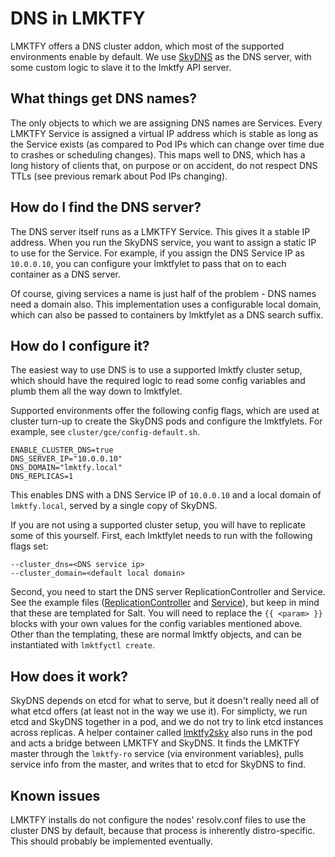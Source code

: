 # DNS in LMKTFY

LMKTFY offers a DNS cluster addon, which most of the supported environments
enable by default.  We use [SkyDNS](https://github.com/skynetservices/skydns)
as the DNS server, with some custom logic to slave it to the lmktfy API
server.

## What things get DNS names?
The only objects to which we are assigning DNS names are Services.  Every
LMKTFY Service is assigned a virtual IP address which is stable as long as
the Service exists (as compared to Pod IPs which can change over time due to
crashes or scheduling changes).  This maps well to DNS, which has a long
history of clients that, on purpose or on accident, do not respect DNS TTLs
(see previous remark about Pod IPs changing).

## How do I find the DNS server?
The DNS server itself runs as a LMKTFY Service.  This gives it a stable IP
address.  When you run the SkyDNS service, you want to assign a static IP to use for
the Service.  For example, if you assign the DNS Service IP as `10.0.0.10`, you
can configure your lmktfylet to pass that on to each container as a DNS server.

Of course, giving services a name is just half of the problem - DNS names need a
domain also.  This implementation uses a configurable local domain, which can
also be passed to containers by lmktfylet as a DNS search suffix.

## How do I configure it?
The easiest way to use DNS is to use a supported lmktfy cluster setup,
which should have the required logic to read some config variables and plumb
them all the way down to lmktfylet.

Supported environments offer the following config flags, which are used at
cluster turn-up to create the SkyDNS pods and configure the lmktfylets.  For
example, see `cluster/gce/config-default.sh`.

```shell
ENABLE_CLUSTER_DNS=true
DNS_SERVER_IP="10.0.0.10"
DNS_DOMAIN="lmktfy.local"
DNS_REPLICAS=1
```

This enables DNS with a DNS Service IP of `10.0.0.10` and a local domain of
`lmktfy.local`, served by a single copy of SkyDNS.

If you are not using a supported cluster setup, you will have to replicate some
of this yourself.  First, each lmktfylet needs to run with the following flags
set:

```
--cluster_dns=<DNS service ip>
--cluster_domain=<default local domain>
```

Second, you need to start the DNS server ReplicationController and Service. See
the example files ([ReplicationController](skydns-rc.yaml.in) and
[Service](skydns-svc.yaml.in)), but keep in mind that these are templated for
Salt.  You will need to replace the `{{ <param> }}` blocks with your own values
for the config variables mentioned above.  Other than the templating, these are
normal lmktfy objects, and can be instantiated with `lmktfyctl create`.

## How does it work?
SkyDNS depends on etcd for what to serve, but it doesn't really need all of
what etcd offers (at least not in the way we use it).  For simplicty, we run
etcd and SkyDNS together in a pod, and we do not try to link etcd instances
across replicas.  A helper container called [lmktfy2sky](lmktfy2sky/) also runs in
the pod and acts a bridge between LMKTFY and SkyDNS.  It finds the
LMKTFY master through the `lmktfy-ro` service (via environment
variables), pulls service info from the master, and writes that to etcd for
SkyDNS to find.

## Known issues
LMKTFY installs do not configure the nodes' resolv.conf files to use the
cluster DNS by default, because that process is inherently distro-specific.
This should probably be implemented eventually.

